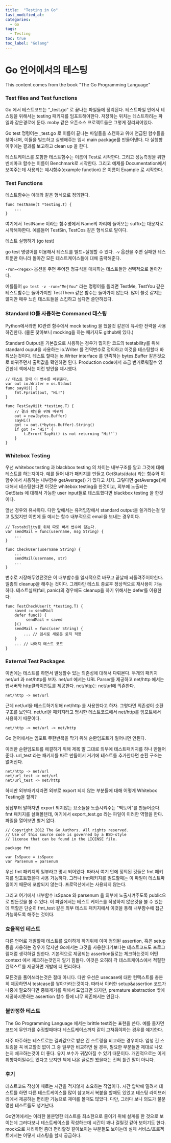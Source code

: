 ```yaml
---
title:  "Testing in Go"
last_modified_at: 
categories: 
  - Go
tags:
  - Testing 
toc: true
toc_label: "Golang"
---
```


# Go 언어에서의 테스팅
This content comes from the book "The Go Programming Language"

### Test files and Test functions

Go 에서 테스트코드는 “_test.go” 로 끝나는 파일들에 정리된다. 테스트파일 안에서 테스팅을 위해서는 testing 패키지를 임포트해야한다. 저장하는 위치는 테스트하려는 파일과 같은경로에 둔다. moby 같은 오픈소스 프로젝트들은 그렇게 정리되어있다.

Go test 명령어는 _test.go 로 이름이 끝나는 파일들을 스캔하고 위에 언급된 함수들을 찾아내며, 이들을 빌드하고 실행해주는 임시 main package를 만들어낸다. 다 실행항 이후에는 결과를 보고하고 clean up 을 한다.

테스트케이스를 포함한 테스트함수는 이름이 Test로 시작한다. 그리고 성능측정을 위한 벤치마크 함수는 이름이 Benchmark로 시작한다. 그리고 예제를 Documentation에서 보여주는데 사용되는 예시함수(example function) 은 이름이 Example 로 시작한다.

### Test Functions

테스트함수는 아래와 같은 형식으로 정의한다.
```
func TestName(t *testing.T) {
    ...
}
```

여기에서 TestName 이라는 함수명에서 Name의 자리에 들어오는 suffix는 대문자로 시작해야한다.
예를들어 TestSin, TestCos 같은 형식으로 말이다.

테스트 실행하기 (go test)

go test 명령어를 이용해서 테스트를 빌드+실행할 수 있다.
`-v` 옵션을 주면 실패한 테스트뿐만 아니라 돌아간 모든 테스트케이스들에 대해 출력해준다.

`-run=<regex>` 옵션을 주면 주어진 정규식을 매치하는 테스트들만 선택적으로 돌아간다. 

예를들어 `go test -v -run="Me|You"` 라는 명령어를 돌리면 TestMe, TestYou 같은 테스트함수는 돌아가지만 TestThem 같은 함수는 돌아가지 않는다. 많이 쓸것 같지는 않지만 매우 느린 테스트들을 스킵하고 싶다면 쓸만하겠다.

### Standard IO를 사용하는 Commaned 테스팅

Python에서라면 IO관련 함수에서 mock testing 을 했을것 같은데 유사한 전략을 사용하긴한다. (물론 찾아보니 mocking을 하는 패키지도 github에 있다.)

Standard Output을 기본값으로 사용하는 경우가 많지만 코드의 testability를 위해 standard ouput을 사용하는 io.Writer 를 전역변수로 정의하고 이것을 테스팅할때 바꿔쓰는것이다. 테스트 할때는 io.Writer interface 를 만족하는 bytes.Buffer 같은것으로 바꿔주면서 출력값을 확인하면 된다. Production code에서 조금 번거로워질수 있긴한데 책에서는 이런 방안을 제시했다.

```
// 테스트 할때 이 변수를 바꿔준다.
var out io.Writer = os.Stdout
func sayHi() {
    fmt.Fprint(out, "Hi!")
}
```

```
func TestSayHi(t *testing.T) {
    // 결과 확인을 위해 바꿔치
    out = new(bytes.Buffer)
    sayHi()
    got := out.(*bytes.Buffer).String()
    if got != "Hi!" {
        t.Error(`SayHi() is not returning "Hi!"`)
    }
}
```

### Whitebox Testing

우선 whitebox testing 과 blackbox testing 의 차이는 내부구조를 알고 그것에 대해 테스트를 하는지이다. 예를 들어 내가 패키지를 만들고 GetStats(data) 라는 함수와 이 함수에서 사용하는 내부함수 getAverage() 가 있다고 치자. 그렇다면 getAverage()에 대해서 테스팅한다면 이것은 whitebox testing을 한것이고, 외부에 노출되는 GetStats 에 대해서 가능한 user input들로 테스트했다면 blackbox testing 을 한것이다. 

앞선 경우와 유사하다. 다만 앞에서는 유저입장에서 standard output을 쓸거라는걸 알고 있었지만 이번에 들 예시는 함수 내부적으로 email을 보내는 경우이다. 

```
// Testability를 위해 따로 빼서 변수에 담는다.
var sendMail = func(username, msg String) {
    ...
}

func CheckUser(username String) {
    ...
    sendMail(username, str)
    ...
}
```

변수로 저장해두었던것은 이 내부함수를 일시적으로 바꾸고 끝날때 되돌려주어야한다. 일종의 cleanup을 해주는 것이다. 그래야만 테스트 종료후 정상적으로 재사용이 가능하다. 테스트실패(fail, panic)의 경우에도 cleanup을 하기 위해서는 defer를 이용한다.

```
func TestCheckUser(t *testing.T) {
    saved := sendMail
    defer func() {
         sendMail = saved
    }()
    sendMail = func(user String) {
        ... // 임시로 새로운 로직 적용
    }
    ... // 나머지 테스트 코드
}
```

### External Test Packages

이번에는 테스트를 하면서 발생할수 있는 의존성에 대해서 다뤄본다. 두개의 패키지 net/url 과 net/http를 보자. net/url 에서는 URL Parser를 제공하고 net/http 에서는 웹서버와 http클라이언트를 제공한다. net/http는 net/url에 의존한다. 

```
net/http -> net/url
```
근데 net/url을 테스트하기위해 net/http 를 사용한다고 하자. 그렇다면 의존성이 순환구조를 보인다. net/url을 패키지라고 명시한 테스트코드에서 net/http를 임포트해서 사용하기 때문이다.

```
net/http -> net/url -> net/http
```
Go 언어에서는 임포트 무한반복을 막기 위해 순환임포트가 일어나면 안된다.

이러한 순환임포트를 해결하기 위해 제목 말 그대로 외부에 테스트패키지를 하나 만들어준다. url_test 라는 패키지를 따로 만들어서 거기에 테스트를 추가한다면 순환 구조는 없어진다.

```
net/http -> net/url
net/url_test -> net/url
net/url_test -> net/http
```

하지만 외부패키지라면 외부로 export 되지 않는 부분들에 대해 어떻게 Whitebox Testing을 할까?

정답부터 말하자면 export 되지않는 요소들을 노출시켜주는 "백도어"를 만들어준다.
fmt 패키지를 살펴볼텐데, 여기에서 export_test.go 라는 파일이 이러한 역할을 한다. 파일을 열어보면 별거 없다.

```
// Copyright 2012 The Go Authors. All rights reserved.
// Use of this source code is governed by a BSD-style
// license that can be found in the LICENSE file.

package fmt

var IsSpace = isSpace
var Parsenum = parsenum
```
우선 fmt 패키지의 일부라고 명시 되어있다. 따라서 여기 안에 정의된 것들은 fmt 패키지를 임포트했을때 사용 가능하다. 그러나 fmt패키지를 빌드할때는 이 파일이 테스트파일이기 때문에 포함되지 않는다. 프로덕션에서는 사용되지 않는다.

그리고 여기에서 내부함수 isSpace 와 parsenum 을 외부에 노출시켜주도록 public으로 만든것을 볼 수 있다. 이 파일에서는 테스트 케이스를 작성하지 않은것을 볼 수 있는데 역할은 단순히 fmt_test 같은 외부 테스트 패키지에서 이것을 통해 내부함수에 접근 가능하도록 해주는 것이다.

### 효율적인 테스트

다른 언어로 개발할때 테스트를 요이하게 하기위해 이미 정의된 assertion, 혹은 setup 등을 사용하는 경우가 많지만 Go에서는 그것을 사용한다기보다는 테스트코드도 프로그램처럼 생각하길 원한다. 기본적으로 제공되는 assertion들로는 체크하는것이 어떤 context 에서 체크하는것인지 알기 힘들다. 이것은 오히려 각 테스트케이스에서 적절한 컨택스트를 제공하면 개발에 더 편리하다. 

모든것을 풀어쓰라는것은 절대 아니다. 다만 우선은 usecase에 대한 컨택스트를 충분히 제공하면서 testcase를 쌓아가라는것이다. 따라서 이러한 setup&assertion 코드가 나중에 필요하다면 중복제거를 위해서 도입되면 되자만, premature abstraction 밖에 제공하지못하는 assertion 함수 등에 너무 의존해서는 안된다.

### 불안정한 테스트

The Go Programming Language 에서는 brittle test라는 표현을 쓴다. 예를 들자면 코드에 무언가를 수정할때마다 테스트케이스까지 같이 고쳐줘야하는 경우를 얘기한다. 

자주 마주하는 테스트로는 결과값으로 받은 긴 스트링을 비교하는 경우이다. 엄청 긴 스트링을 꼭 비교할것 없이 그 중 일부만 비교하면 될 경우, 필요한 부분들만 제대로 나오는지 체크하는것이 더 좋다. 유지 보수가 귀찮아질 수 있기 때문이다. 개인적으로는 이게 취향차이일수도 있다고 보지만 책에 나온 글로만 봤을때는 전혀 틀린 말이 아니다.

### 후기

테스트코드 작성이 때로는 시간을 적지않게 소요하는 작업이다. 시간 압박에 밀려서 테스트를 하면 다른 테스트케이스를 많이 참고해서 복붙을 할때도 있었고 테스팅 라이브러리에서 제공하는 편리한 기능으로 재미를 볼때도 많았다. 다만, 그러다 보니 의도가 불분명한 테스트들도 생겨난다.

Go언어에서는 이러한 불분명한 테스트를 최소한으로 줄이기 위해 설계를 한 것으로 보이는데 그러다보니 테스트케이스를 작성하는데 시간이 꽤나 걸릴것 같아 보이기도 한다. mock으로 처리하면 좀더 편리할것 같아보이는 부분들도 보이는데 실제 서비스/프로젝트에서는 어떻게 테스팅을 할지 궁금하다.